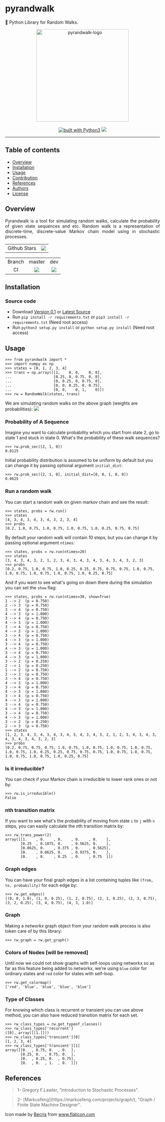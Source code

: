 # pyrandwalk
:walking: Python Library for Random Walks.

<div align="center">
<img src="https://github.com/sadrasabouri/pyrandwalk/raw/master/Otherfiles/logo.png" width="300" height="300" alt="pyrandwalk-logo"><br/>
<br/>
<a href="https://www.python.org/"><img src="https://img.shields.io/badge/built%20with-Python3-green.svg" alt="built with Python3" /></a>
<a href="https://codecov.io/gh/sadrasabouri/pyrandwalk">
  <img src="https://codecov.io/gh/sadrasabouri/pyrandwalk/branch/master/graph/badge.svg" />
</a>
</div>

----------
## Table of contents					
   * [Overview](https://github.com/sadrasabouri/pyrandwalk#overview)
   * [Installation](https://github.com/sadrasabouri/pyrandwalk#installation)
   * [Usage](https://github.com/sadrasabouri/pyrandwalk#usage)
   * [Contribution](https://github.com/sadrasabouri/pyrandwalk/blob/master/.github/CONTRIBUTING.md)
   * [References](https://github.com/sadrasabouri/pyrandwalk#references)
   * [Authors](https://github.com/sadrasabouri/pyrandwalk/blob/master/AUTHORS.md)
   * [License](https://github.com/sadrasabouri/pyrandwalk/blob/master/LICENSE)

## Overview

<p align="justify">	
Pyrandwalk is a tool for simulating random walks, calculate the probability of given state sequences and etc.
Random walk is a representation of discrete-time, discrete-value Markov chain model using in stochastic processes.
</p>


<table>
	<tr>
		<td align="center">Github Stars</td>
		<td align="center"><a href="https://github.com/sadrasabouri/pyrandwalk"><img src="https://img.shields.io/github/stars/sadrasabouri/pyrandwalk.svg?style=social&label=Stars"></a></td>
	</tr>
</table>



<table>
	<tr> 
		<td align="center">Branch</td>
		<td align="center">master</td>	
		<td align="center">dev</td>	
	</tr>
    <tr>
		<td align="center">CI</td>
		<td align="center"><img src="https://github.com/sadrasabouri/pyrandwalk/workflows/CI/badge.svg?branch=master"></td>
		<td align="center"><img src="https://github.com/sadrasabouri/pyrandwalk/workflows/CI/badge.svg?branch=dev"></td>
	</tr>
</table>



## Installation

### Source code
- Download [Version 0.1](https://github.com/sadrasabouri/pyrandwalk/archive/v0.1.zip) or [Latest Source ](https://github.com/sadrasabouri/pyrandwalk/archive/dev.zip)
- Run `pip install -r requirements.txt` or `pip3 install -r requirements.txt` (Need root access)
- Run `python3 setup.py install` or `python setup.py install` (Need root access)


## Usage


```pycon
>>> from pyrandwalk import *
>>> import numpy as np
>>> states = [0, 1, 2, 3, 4]
>>> trans = np.array([[1,    0, 0,    0, 0],
...                   [0.25, 0, 0.75, 0, 0],
...                   [0, 0.25, 0, 0.75, 0],
...                   [0, 0, 0.25, 0, 0.75],
...                   [0, 0,    0, 1,    0]])
>>> rw = RandomWalk(states, trans)
```
We are simulating random walks on the above graph (weights are probabilities):
<img src="https://github.com/sadrasabouri/pyrandwalk/raw/master/Otherfiles/usage_example.webp">


### Probability of A Sequence

Imagine you want to calculate probability which you start from state 2, go to state 1 and stuck in state 0.
What's the probability of these walk sequences?
```pycon
>>> rw.prob_sec([2, 1, 0])
0.0125
```

Initial probability distribution is assumed to be uniform by default but you can change it by passing optional argument `initial_dist`:
```pycon
>>> rw.prob_sec([2, 1, 0], initial_dist=[0, 0, 1, 0, 0])
0.0625
```


### Run a random walk

You can start a random walk on given markov chain and see the result:

```pycon
>>> states, probs = rw.run()
>>> states
[4, 3, 4, 3, 4, 3, 4, 3, 2, 3, 4]
>>> probs
[0.2, 1.0, 0.75, 1.0, 0.75, 1.0, 0.75, 1.0, 0.25, 0.75, 0.75]
```

By default your random walk will contain 10 steps, but you can change it by passing optional argument `ntimes`:

```pycon
>>> states, probs = rw.run(ntimes=20)
>>> states
[3, 4, 3, 4, 3, 2, 1, 2, 3, 4, 3, 4, 3, 4, 3, 4, 3, 4, 3, 2, 3]
>>> probs
[0.2, 0.75, 1.0, 0.75, 1.0, 0.25, 0.25, 0.75, 0.75, 0.75, 1.0, 0.75, 1.0, 0.75, 1.0, 0.75, 1.0, 0.75, 1.0, 0.25, 0.75]
```

And if you want to see what's going on down there during the simulation you can set the `show` flag:

```pycon
>>> states, probs = rw.run(ntimes=30, show=True)
1 --> 2  (p = 0.750)
2 --> 3  (p = 0.750)
3 --> 4  (p = 0.750)
4 --> 3  (p = 1.000)
3 --> 4  (p = 0.750)
4 --> 3  (p = 1.000)
3 --> 4  (p = 0.750)
4 --> 3  (p = 1.000)
3 --> 4  (p = 0.750)
4 --> 3  (p = 1.000)
3 --> 4  (p = 0.750)
4 --> 3  (p = 1.000)
3 --> 4  (p = 0.750)
4 --> 3  (p = 1.000)
3 --> 2  (p = 0.250)
2 --> 1  (p = 0.250)
1 --> 2  (p = 0.750)
2 --> 3  (p = 0.750)
3 --> 4  (p = 0.750)
4 --> 3  (p = 1.000)
3 --> 4  (p = 0.750)
4 --> 3  (p = 1.000)
3 --> 4  (p = 0.750)
4 --> 3  (p = 1.000)
3 --> 4  (p = 0.750)
4 --> 3  (p = 1.000)
3 --> 4  (p = 0.750)
4 --> 3  (p = 1.000)
3 --> 2  (p = 0.250)
2 --> 3  (p = 0.750)
>>> states
[1, 2, 3, 4, 3, 4, 3, 4, 3, 4, 3, 4, 3, 4, 3, 2, 1, 2, 3, 4, 3, 4, 3, 4, 3, 4, 3, 4, 3, 2, 3]
>>> probs
[0.2, 0.75, 0.75, 0.75, 1.0, 0.75, 1.0, 0.75, 1.0, 0.75, 1.0, 0.75, 1.0, 0.75, 1.0, 0.25, 0.25, 0.75, 0.75, 0.75, 1.0, 0.75, 1.0, 0.75, 1.0, 0.75, 1.0, 0.75, 1.0, 0.25, 0.75]
```

### Is it irreducible?

You can check if your Markov chain is irreducible to lower rank ones or not by:

```pycon
>>> rw.is_irreducible()
False
```


### nth transition matrix

If you want to see what's the probability of moving from state `i` to `j` with `n` steps, you can easily calculate the nth transition matrix by:
```pycon
>>> rw.trans_power(2)
array([[1.    , 0.    , 0.    , 0.    , 0.    ],
       [0.25  , 0.1875, 0.    , 0.5625, 0.    ],
       [0.0625, 0.    , 0.375 , 0.    , 0.5625],
       [0.    , 0.0625, 0.    , 0.9375, 0.    ],
       [0.    , 0.    , 0.25  , 0.    , 0.75  ]])
```


### Graph edges

You can have your final graph edges in a list containing tuples like `(from, to, probability)` for each edge by:

```pycon
>>> rw.get_edges()
[(0, 0, 1.0), (1, 0, 0.25), (1, 2, 0.75), (2, 1, 0.25), (2, 3, 0.75), (3, 2, 0.25), (3, 4, 0.75), (4, 3, 1.0)]
```

### Graph

Making a *networkx* graph object from your random walk process is also token care of by this library:

```pycon
>>> rw_graph = rw.get_graph()
```

### __Colors of Nodes__ [will be removed]

Until now we could not show graphs with self-loops using networkx so as far as this feature being added to networkx, we're using `blue` color for ordinary states and `red` color for states with self-loop.

```pycon
>>> rw.get_colormap()
['red', 'blue', 'blue', 'blue', 'blue']
```


### Type of Classes

For knowing which class is recurrent or transient you can use above method, you can also have reduced transition matrix for each set.

```pycon
>>> rw_class_types = rw.get_typeof_classes()
>>> rw_class_types['recurrent']
([0], array([[1.]]))
>>> rw_class_types['transient'][0]
[1, 2, 3, 4]
>>> rw_class_types['transient'][1]
array([[0.  , 0.75, 0.  , 0.  ],
       [0.25, 0.  , 0.75, 0.  ],
       [0.  , 0.25, 0.  , 0.75],
       [0.  , 0.  , 1.  , 0.  ]])

```


## References			

<blockquote>1- Gregory F.Lawler, "Introduction to Stochastic Processes".</blockquote>
<blockquote>2- [Markusfeng](https://markusfeng.com/projects/graph/), "Graph / Finite State Machine Designer".</blockquote>
<div>Icon made by <a href="https://www.flaticon.com/authors/becris" title="Becris">Becris</a> from <a href="https://www.flaticon.com/" title="Flaticon">www.flaticon.com</a></div>
